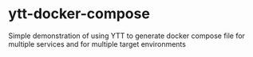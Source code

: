 # ytt-docker-compose
Simple demonstration of using YTT to generate docker compose file for multiple services and for multiple target environments
